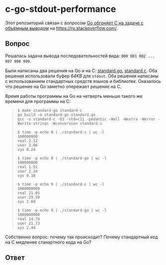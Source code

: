 # c-go-stdout-performance

Этот репозиторий связан с вопросом [Go обгоняет C на задаче с объёмным выводом](https://ru.stackoverflow.com/q/1598560/416121) на https://ru.stackoverflow.com/.

## Вопрос

Решалась задача вывода последовательностей вида: `000 001 002 ... 997 998 999`.

Были написаны два решения на Go и на C: [standard.go](https://github.com/StanislavVolodarskiy/c-go-stdout-performance/blob/main/standard.go), [standard.c](https://github.com/StanislavVolodarskiy/c-go-stdout-performance/blob/main/standard.c). Оба решения использовали буфер *64KB* для `stdout`. Оба решения написаны с использованием стандартных средств языков и библиотек. Оказалось что решение на Go заметно опережает решение на C.

Время работы программы на Go на четверть меньше такого же времени для программы на C:

>     $ make standard-go standard-c
>     go build -o standard-go standard.go
>     gcc -o standard-c -O3 -std=c11 -pedantic -Wall -Wextra -Werror -Wwrite-strings -Wconversion standard.c
>     
>     $ time -p echo 8 | ./standard-c | wc -l
>     100000000
>     real 2.12
>     user 2.86
>     sys 0.24
>     
>     $ time -p echo 8 | ./standard-go | wc -l
>     100000000
>     real 1.51
>     user 2.24
>     sys 0.18
>
>     $ time -p echo 9 | ./standard-c | wc -l
>     1000000000
>     real 21.65
>     user 29.50
>     sys 2.60
>     
>     $ time -p echo 9 | ./standard-go | wc -l
>     1000000000
>     real 14.74
>     user 21.73
>     sys 2.44

Собственно вопрос: почему так происходит? Почему стандартный код на C медленее станартного кода на Go?

## Ответ

